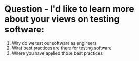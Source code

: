 # Question - I'd like to learn more about your views on testing software:
1. Why do we test our software as engineers
2. What best practices are there for testing software
3. Where you have applied those best practices
